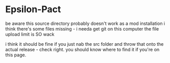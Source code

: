 # Epsilon-Pact
be aware this source directory probably doesn't work as a mod installation i think there's some files missing - i needa get git on this computer the file upload limit is SO wack

i think it should be fine if you just nab the src folder and throw that onto the actual release - check right.  you should know where to find it if you're on this page.
